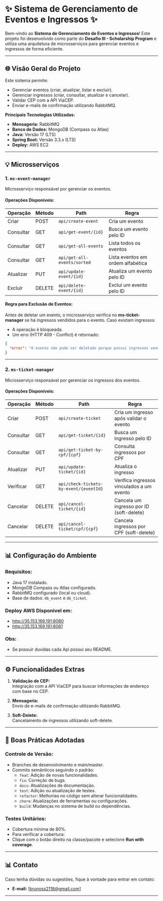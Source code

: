 # ✨ Sistema de Gerenciamento de Eventos e Ingressos ✨

Bem-vindo ao **Sistema de Gerenciamento de Eventos e Ingressos**! Este projeto foi desenvolvido como parte do **Desafio III - Scholarship Program** e utiliza uma arquitetura de microsserviços para gerenciar eventos e ingressos de forma eficiente.

---

## **🌐 Visão Geral do Projeto**

Este sistema permite:
- Gerenciar eventos (criar, atualizar, listar e excluir).
- Gerenciar ingressos (criar, consultar, atualizar e cancelar).
- Validar CEP com a API ViaCEP.
- Enviar e-mails de confirmação utilizando RabbitMQ.

**Principais Tecnologias Utilizadas:**
- **Mensageria:** RabbitMQ
- **Banco de Dados:** MongoDB (Compass ou Atlas)
- **Java:** Versão 17 (LTS)
- **Spring Boot:** Versão 3.3.x (LTS)
- **Deploy:** AWS EC2

---

## **💡 Microsserviços**

### **1. `ms-event-manager`**  
Microsserviço responsável por gerenciar os eventos.

#### **Operações Disponíveis:**
| Operação      | Método | Path                   | Regra                                  |
|------------------|--------|------------------------|----------------------------------------|
| Criar           | POST   | `api/create-event`        | Cria um evento                        |
| Consultar       | GET    | `api/get-event/{id}`      | Busca um evento pelo ID               |
| Consultar       | GET    | `api/get-all-events`      | Lista todos os eventos                |
| Consultar       | GET    | `api/get-all-events/sorted` | Lista eventos em ordem alfabética     |
| Atualizar       | PUT    | `api/update-event/{id}`   | Atualiza um evento pelo ID            |
| Excluir         | DELETE | `api/delete-event/{id}`   | Exclui um evento pelo ID              |

#### **Regra para Exclusão de Eventos:**
Antes de deletar um evento, o microsserviço verifica no **ms-ticket-manager** se há ingressos vendidos para o evento. Caso existam ingressos:
- A operação é bloqueada.
- Um erro (HTTP 409 - Conflict) é retornado:

```json
{
  "error": "O evento não pode ser deletado porque possui ingressos vendidos."
}
```

---

### **2. `ms-ticket-manager`**  
Microsserviço responsável por gerenciar os ingressos dos eventos.

#### **Operações Disponíveis:**
| Operação      | Método | Path                                | Regra                                   |
|------------------|--------|-------------------------------------|----------------------------------------|
| Criar           | POST   | `api/create-ticket`                    | Cria um ingresso após validar o evento |
| Consultar       | GET    | `api/get-ticket/{id}`                  | Busca um ingresso pelo ID              |
| Consultar       | GET    | `api/get-ticket-by-cpf/{cpf}`          | Consulta ingressos por CPF             |
| Atualizar       | PUT    | `api/update-ticket/{id}`               | Atualiza o ingresso                    |
| Verificar       | GET    | `api/check-tickets-by-event/{eventId}` | Verifica ingressos vinculados a um evento |
| Cancelar        | DELETE | `api/cancel-ticket/{id}`               | Cancela um ingresso por ID (soft-delete) |
| Cancelar        | DELETE | `api/cancel-ticket/cpf/{cpf}`          | Cancela ingressos por CPF (soft-delete) |

---

## **📊 Configuração do Ambiente**

### **Requisitos:**
- Java 17 instalado.
- MongoDB Compass ou Atlas configurado.
- RabbitMQ configurado (local ou cloud).
- Base de dados: `db_event` e `db_ticket`.



### **Deploy AWS Disponivel em:**
- http://35.153.169.191:8080
- http://35.153.169.191:8081

 ### **Obs:** 
- Se possuir duvidas cada Api possui seu README.

---

## **⚙️ Funcionalidades Extras**

1. **Validação de CEP:**  
Integração com a API ViaCEP para buscar informações de endereço com base no CEP.

2. **Mensageria:**  
Envio de e-mails de confirmação utilizando RabbitMQ.

3. **Soft-Delete:**  
Cancelamento de ingressos utilizando soft-delete.

---

## **🔧 Boas Práticas Adotadas**

### **Controle de Versão:**
- Branches de desenvolvimento e main/master.
- Commits semânticos seguindo o padrão:
  - `feat`: Adição de novas funcionalidades.
  - `fix`: Correção de bugs.
  - `docs`: Atualizações de documentação.
  - `test`: Adição ou atualização de testes.
  - `refactor`: Melhorias no código sem alterar funcionalidades.
  - `chore`: Atualizações de ferramentas ou configurações.
  - `build`: Mudanças no sistema de build ou dependências.

### **Testes Unitários:**
- Cobertura mínima de 80%.
- Para verificar a cobertura:
- Clique com o botão direito na classe/pacote e selecione **Run with coverage**.


---

## **📊 Contato**

Caso tenha dúvidas ou sugestões, fique à vontade para entrar em contato:
- **E-mail:** [brunoss2118@gmail.com]
---



